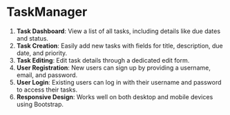 # TaskManager 

1. **Task Dashboard**: View a list of all tasks, including details like due dates and status.
2. **Task Creation**: Easily add new tasks with fields for title, description, due date, and priority.
3. **Task Editing**: Edit task details through a dedicated edit form.
4. **User Registration**: New users can sign up by providing a username, email, and password.
5. **User Login**: Existing users can log in with their username and password to access their tasks.
6. **Responsive Design**: Works well on both desktop and mobile devices using Bootstrap.
